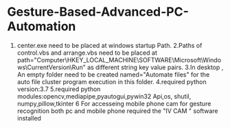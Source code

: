 # Gesture-Based-Advanced-PC-Automation
1. center.exe need to be placed at windows startup Path.
2.Paths of control.vbs and arrange.vbs need to be placed at path="Computer\HKEY_LOCAL_MACHINE\SOFTWARE\Microsoft\Windows\CurrentVersion\Run" as different string key value pairs.
3.In desktop , An empty folder need to be created named="Automate files" for the auto file cluster program execution in this folder.
4.required python version:3.7
5.required python modules:opencv,mediapipe,pyautogui,pywin32 Api,os, shutil, numpy,pillow,tkinter
6 For accesseing mobile phone cam for gesture recognition both pc and mobile phone required  the "IV CAM " software installed 
